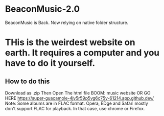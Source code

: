 # BeaconMusic-2.0
BeaconMusic is Back. Now relying on native folder structure.
# THis is the weirdest website on earth. It requires a computer and you have to do it yourself.
## How to do this
Download as .zip
Then Open The html file
BOOM: music website
OR GO HERE
https://super-guacamole-4jv5r59p5vg6c75v-61214.app.github.dev/
Note: Some albums are in FLAC format. Opera, EDge and Safari mostly don't support FLAC for playback. In that case, use chrome or Firefox.

